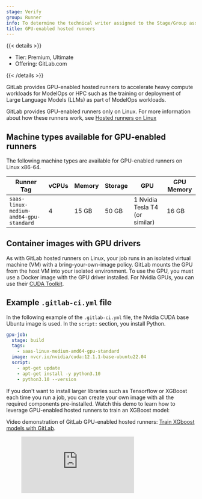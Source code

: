 ```yaml
---
stage: Verify
group: Runner
info: To determine the technical writer assigned to the Stage/Group associated with this page, see https://handbook.gitlab.com/handbook/product/ux/technical-writing/#assignments
title: GPU-enabled hosted runners
---
```


{{< details >}}

- Tier: Premium, Ultimate
- Offering: GitLab.com

{{< /details >}}

GitLab provides GPU-enabled hosted runners to accelerate heavy compute workloads for ModelOps
or HPC such as the training or deployment of Large Language Models (LLMs) as part of ModelOps workloads.

GitLab provides GPU-enabled runners only on Linux. For more information about how these runners work, see [Hosted runners on Linux](../hosted_runners/linux.md)

## Machine types available for GPU-enabled runners

The following machine types are available for GPU-enabled runners on Linux x86-64.

| Runner Tag                             | vCPUs | Memory | Storage | GPU                            | GPU Memory |
|----------------------------------------|-------|--------|---------|--------------------------------|------------|
| `saas-linux-medium-amd64-gpu-standard` | 4     | 15 GB  | 50 GB   | 1 Nvidia Tesla T4 (or similar) | 16 GB      |

## Container images with GPU drivers

As with GitLab hosted runners on Linux, your job runs in an isolated virtual machine (VM)
with a bring-your-own-image policy. GitLab mounts the GPU from the host VM into
your isolated environment. To use the GPU, you must use a Docker image with the
GPU driver installed. For Nvidia GPUs, you can use their [CUDA Toolkit](https://catalog.ngc.nvidia.com/orgs/nvidia/containers/cuda).

## Example `.gitlab-ci.yml` file

In the following example of the `.gitlab-ci.yml` file, the Nvidia CUDA base Ubuntu image is used.
In the `script:` section, you install Python.

```yaml
gpu-job:
  stage: build
  tags:
    - saas-linux-medium-amd64-gpu-standard
  image: nvcr.io/nvidia/cuda:12.1.1-base-ubuntu22.04
  script:
    - apt-get update
    - apt-get install -y python3.10
    - python3.10 --version
```

If you don't want to install larger libraries such as Tensorflow or XGBoost each time you run a job, you can create your own image with all the required components pre-installed.
Watch this demo to learn how to leverage GPU-enabled hosted runners to train an XGBoost model:
<div class="video-fallback">
  Video demonstration of GitLab GPU-enabled hosted runners: <a href="https://youtu.be/tElegG4NCZ0">Train XGboost models with GitLab</a>.
</div>
<figure class="video-container">
  <iframe src="https://www.youtube-nocookie.com/embed/tElegG4NCZ0" frameborder="0" allowfullscreen> </iframe>
</figure>
